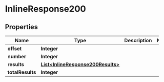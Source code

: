 

# InlineResponse200

## Properties

Name | Type | Description | Notes
------------ | ------------- | ------------- | -------------
**offset** | **Integer** |  | 
**number** | **Integer** |  | 
**results** | [**List&lt;InlineResponse200Results&gt;**](InlineResponse200Results.md) |  | 
**totalResults** | **Integer** |  | 




